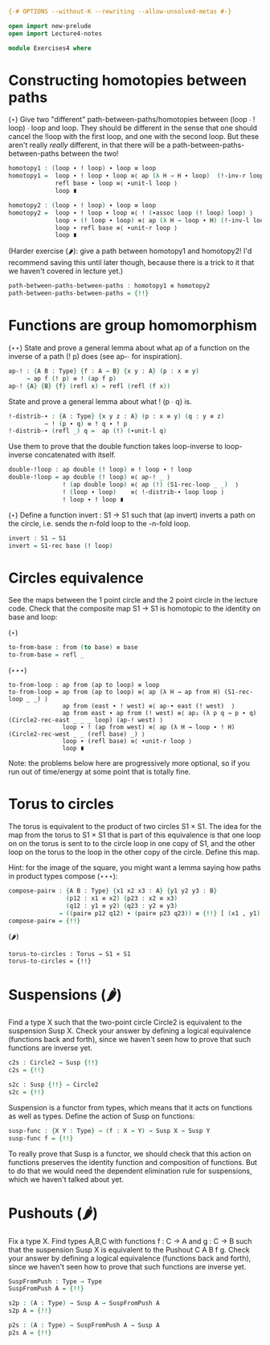 ```agda
{-# OPTIONS --without-K --rewriting --allow-unsolved-metas #-}

open import new-prelude
open import Lecture4-notes

module Exercises4 where
```

# Constructing homotopies between paths

(⋆) Give two "different" path-between-paths/homotopies between (loop ∙ !
loop) ∙ loop and loop.  They should be different in the sense that one
should cancel the !loop with the first loop, and one with the second
loop.  But these aren't really *really* different, in that there will be
a path-between-paths-between-paths between the two!  

```agda
homotopy1 : (loop ∙ ! loop) ∙ loop ≡ loop
homotopy1 =  loop ∙ ! loop ∙ loop ≡⟨ ap (λ H → H ∙ loop)  (!-inv-r loop) ⟩
             refl base ∙ loop ≡⟨ ∙unit-l loop ⟩
             loop ∎

homotopy2 : (loop ∙ ! loop) ∙ loop ≡ loop
homotopy2 =  loop ∙ ! loop ∙ loop ≡⟨ ! (∙assoc loop (! loop) loop) ⟩
             loop ∙ (! loop ∙ loop) ≡⟨ ap (λ H → loop ∙ H) (!-inv-l loop) ⟩
             loop ∙ refl base ≡⟨ ∙unit-r loop ⟩
             loop ∎
```

(Harder exercise (🌶️): give a path between homotopy1 and
homotopy2! I'd recommend saving this until later though, because there
is a trick to it that we haven't covered in lecture yet.)

```agda
path-between-paths-between-paths : homotopy1 ≡ homotopy2
path-between-paths-between-paths = {!!}
```

# Functions are group homomorphism 

(⋆⋆) State and prove a general lemma about what ap of a function on the
inverse of a path (! p) does (see ap-∙ for inspiration).

```agda
ap-! : {A B : Type} {f : A → B} {x y : A} (p : x ≡ y)
     → ap f (! p) ≡ ! (ap f p)
ap-! {A} {B} {f} (refl x) = refl (refl (f x))
```

State and prove a general lemma about what ! (p ∙ q) is.  

```agda
!-distrib-∙ : {A : Type} {x y z : A} (p : x ≡ y) (q : y ≡ z)
          → ! (p ∙ q) ≡ ! q ∙ ! p
!-distrib-∙ (refl _) q =  ap (!) (∙unit-l q)
```

Use them to prove that the double function takes loop-inverse to
loop-inverse concatenated with itself.

```agda
double-!loop : ap double (! loop) ≡ ! loop ∙ ! loop
double-!loop = ap double (! loop) ≡⟨ ap-! _ ⟩
               ! (ap double loop) ≡⟨ ap (!) (S1-rec-loop _ _)  ⟩
               ! (loop ∙ loop)    ≡⟨ !-distrib-∙ loop loop ⟩
               ! loop ∙ ! loop ∎
```

(⋆) Define a function invert : S1 → S1 such that (ap invert) inverts a path
on the circle, i.e. sends the n-fold loop to the -n-fold loop.  

```agda
invert : S1 → S1
invert = S1-rec base (! loop)

```

# Circles equivalence

See the maps between the 1 point circle and the 2 point circle in the
lecture code.  Check that the composite map S1 → S1
is homotopic to the identity on base and loop:

(⋆) 

```agda
to-from-base : from (to base) ≡ base
to-from-base = refl _
```

(⋆⋆⋆) 

```
to-from-loop : ap from (ap to loop) ≡ loop
to-from-loop = ap from (ap to loop) ≡⟨ ap (λ H → ap from H) (S1-rec-loop _ _) ⟩
               ap from (east ∙ ! west) ≡⟨ ap-∙ east (! west)  ⟩
               ap from east ∙ ap from (! west) ≡⟨ ap₂ (λ p q → p ∙ q) (Circle2-rec-east _ _ _ loop) (ap-! west) ⟩
               loop ∙ ! (ap from west) ≡⟨ ap (λ H → loop ∙ ! H) (Circle2-rec-west _ _ (refl base) _) ⟩
               loop ∙ (refl base) ≡⟨ ∙unit-r loop ⟩
               loop ∎
```

Note: the problems below here are progressively more optional, so if you
run out of time/energy at some point that is totally fine.  

# Torus to circles

The torus is equivalent to the product of two circles S1 × S1.  The idea
for the map from the torus to S1 × S1 that is part of this equivalence
is that one loop on on the torus is sent to to the circle loop in one
copy of S1, and the other loop on the torus to the loop in the other
copy of the circle.  Define this map.  

Hint: for the image of the square, you might want a lemma saying how
paths in product types compose (⋆⋆⋆):

```agda
compose-pair≡ : {A B : Type} {x1 x2 x3 : A} {y1 y2 y3 : B}
                (p12 : x1 ≡ x2) (p23 : x2 ≡ x3)
                (q12 : y1 ≡ y2) (q23 : y2 ≡ y3)
              → ((pair≡ p12 q12) ∙ (pair≡ p23 q23)) ≡ {!!} [ (x1 , y1) ≡ (x3 , y3) [ A × B ] ]
compose-pair≡ = {!!}
```

(🌶️)
```
torus-to-circles : Torus → S1 × S1
torus-to-circles = {!!}
```

# Suspensions (🌶️)

Find a type X such that the two-point circle Circle2 is equivalent to
the suspension Susp X.  Check your answer by defining a logical
equivalence (functions back and forth), since we haven't seen how to
prove that such functions are inverse yet.

```agda
c2s : Circle2 → Susp {!!}
c2s = {!!}

s2c : Susp {!!} → Circle2
s2c = {!!}
```

Suspension is a functor from types, which means that it acts on
functions as well as types.  Define the action of Susp on functions:

```agda
susp-func : {X Y : Type} → (f : X → Y) → Susp X → Susp Y
susp-func f = {!!} 
```

To really prove that Susp is a functor, we should check that this action
on functions preserves the identity function and composition of
functions. But to do that we would need the dependent elimination rule
for suspensions, which we haven't talked about yet.

# Pushouts (🌶️)

Fix a type X.  Find types A,B,C with functions f : C → A and g : C → B
such that the suspension Susp X is equivalent to the Pushout C A B f g.
Check your answer by defining a logical equivalence (functions back and
forth), since we haven't seen how to prove that such functions are
inverse yet.

```agda
SuspFromPush : Type → Type
SuspFromPush A = {!!}

s2p : (A : Type) → Susp A → SuspFromPush A
s2p A = {!!}

p2s : (A : Type) → SuspFromPush A → Susp A
p2s A = {!!}
```

